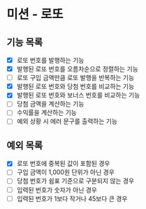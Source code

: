 # 미션 - 로또

## 기능 목록

- [x] 로또 번호를 발행하는 기능
- [x] 발행된 로또 번호를 오름차순으로 정렬하는 기능
- [ ] 로또 구입 금액만큼 로또 발행을 반복하는 기능
- [x] 발행된 로또 번호와 당첨 번호를 비교하는 기능
- [x] 발행된 로또 번호와 보너스 번호를 비교하는 기능
- [ ] 당첨 금액을 계산하는 기능
- [ ] 수익률을 계산하는 기능
- [ ] 예외 상황 시 에러 문구를 출력하는 기능

## 예외 목록

- [x] 로또 번호에 중복된 값이 포함된 경우
- [ ] 구입 금액이 1,000원 단위가 아닌 경우
- [ ] 당첨 번호가 쉼표 기준으로 구분되지 않는 경우
- [ ] 입력된 번호가 숫자가 아닌 경우
- [ ] 입력된 번호가 1보다 작거나 45보다 큰 경우
